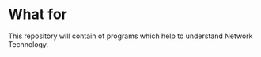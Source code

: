 # What for
This repository will contain of programs which help to understand Network Technology.

<!---
Kokusho-gif/Kokusho-gif is a ✨ special ✨ repository because its `README.md` (this file) appears on your GitHub profile.
You can click the Preview link to take a look at your changes.
--->
